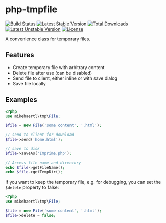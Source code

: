 php-tmpfile
===========

[![Build Status](https://secure.travis-ci.org/mikehaertl/php-tmpfile.png)](http://travis-ci.org/mikehaertl/php-tmpfile)
[![Latest Stable Version](https://poser.pugx.org/mikehaertl/php-tmpfile/v/stable.svg)](https://packagist.org/packages/mikehaertl/php-tmpfile)
[![Total Downloads](https://poser.pugx.org/mikehaertl/php-tmpfile/downloads)](https://packagist.org/packages/mikehaertl/php-tmpfile)
[![Latest Unstable Version](https://poser.pugx.org/mikehaertl/php-tmpfile/v/unstable.svg)](https://packagist.org/packages/mikehaertl/php-tmpfile)
[![License](https://poser.pugx.org/mikehaertl/php-tmpfile/license.svg)](https://packagist.org/packages/mikehaertl/php-tmpfile)

A convenience class for temporary files.

## Features

 * Create temporary file with arbitrary content
 * Delete file after use (can be disabled)
 * Send file to client, either inline or with save dialog
 * Save file locally

## Examples

```php
<?php
use mikehaertl\tmp\File;

$file = new File('some content', '.html');

// send to client for download
$file->send('home.html');

// save to disk
$file->saveAs('Imprime.php');

// Access file name and directory
echo $file->getFileName();
echo $file->getTempDir();
```

If you want to keep the temporary file, e.g. for debugging, you can set the `$delete` property to false:

```php
<?php
use mikehaertl\tmp\File;

$file = new File('some content', '.html');
$file->delete = false;
```
